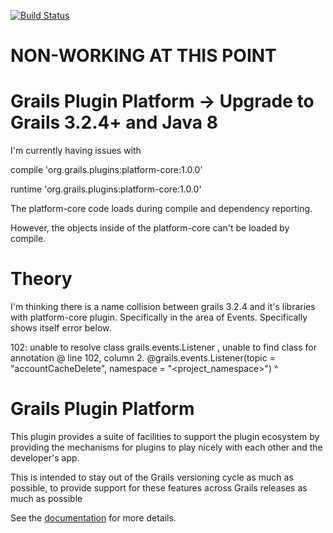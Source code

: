 [![Build Status](https://travis-ci.org/grails-plugins/grails-platform-core.svg)](https://travis-ci.org/grails-plugins/grails-platform-core)

# NON-WORKING AT THIS POINT

# Grails Plugin Platform -> Upgrade to Grails 3.2.4+ and Java 8

I'm currently having issues with 

compile 'org.grails.plugins:platform-core:1.0.0'


runtime 'org.grails.plugins:platform-core:1.0.0'

The platform-core code loads during compile and dependency reporting. 

However, the objects inside of the platform-core can't be loaded by compile.

# Theory

I'm thinking there is a name collision between grails 3.2.4 and it's libraries 
with platform-core plugin. Specifically in the area of Events. Specifically shows itself error below.

102: unable to resolve class grails.events.Listener ,  unable to find class for annotation
 @ line 102, column 2.
        @grails.events.Listener(topic = "accountCacheDelete", namespace = "<project_namespace>")
    ^

# Grails Plugin Platform 

This plugin provides a suite of facilities to support the plugin ecosystem by
providing the mechanisms for plugins to play nicely with each other and the
developer's app.

This is intended to stay out of the Grails versioning cycle as much as
possible, to provide support for these features across Grails releases as much
as possible

See the [documentation](http://grailsrocks.github.com/grails-platform-core/guide/) for more details.
